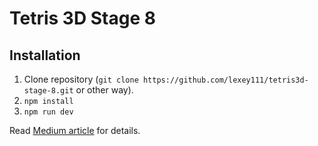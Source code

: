 # Tetris 3D Stage 8

## Installation

1. Clone repository (`git clone https://github.com/lexey111/tetris3d-stage-8.git` or other way).
2. `npm install`
3. `npm run dev`


Read [Medium article](https://medium.com/@lexeykoshkin/creating-a-3d-tetris-game-for-dummies-like-me-ix) for details.
